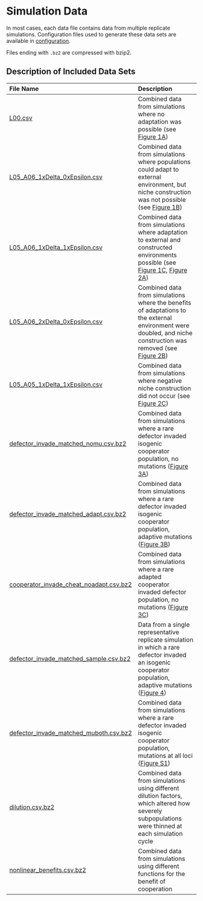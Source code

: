 # Simulation Data

In most cases, each data file contains data from multiple replicate simulations. 
Configuration files used to generate these data sets are available in [configuration](../configuration).

Files ending with `.bz2` are compressed with bzip2.


## Description of Included Data Sets

| File Name      | Description                                                |
|:---------------|:-----------------------------------------------------------|
| [L00.csv](L00.csv) | Combined data from simulations where no adaptation was possible (see [Figure 1A](../figures/Figure1.png)) |
| [L05_A06_1xDelta_0xEpsilon.csv](L05_A06_1xDelta_0xEpsilon) | Combined data from simulations where populations could adapt to external environment, but niche construction was not possible (see [Figure 1B](../figures/Figure1.png)) |
| [L05_A06_1xDelta_1xEpsilon.csv](L05_A06_1xDelta_1xEpsilon) | Combined data from simulations where adaptation to external and constructed environments possible (see [Figure 1C](../figures/Figure1.png), [Figure 2A](../figures/Figure2.png)) |
| [L05_A06_2xDelta_0xEpsilon.csv](L05_A06_2xDelta_0xEpsilon.csv) | Combined data from simulations where the benefits of adaptations to the external environment were doubled, and niche construction was removed (see [Figure 2B](../figures/Figure2.png)) |
| [L05_A05_1xDelta_1xEpsilon.csv](L05_A05_1xDelta_1xEpsilon.csv) | Combined data from simulations where negative niche construction did not occur (see [Figure 2C](../figures/Figure2.png)) |
| [defector_invade_matched_nomu.csv.bz2](defector_invade_matched_nomu.csv.bz2) | Combined data from simulations where a rare defector invaded isogenic cooperator population, no mutations ([Figure 3A](../figures/Figure3.png)) |
| [defector_invade_matched_adapt.csv.bz2](defector_invade_matched_adapt.csv.bz2) | Combined data from simulations where a rare defector invaded isogenic cooperator population, adaptive mutations ([Figure 3B](../figures/Figure3.png)) |
| [cooperator_invade_cheat_noadapt.csv.bz2](cooperator_invade_cheat_noadapt.csv.bz2) | Combined data from simulations where a rare adapted cooperator invaded defector population, no mutations ([Figure 3C](../figures/Figure3.png)) |
| [defector_invade_matched_sample.csv.bz2](defector_invade_matched_sample.csv.bz2) | Data from a single representative replicate simulation in which a rare defector invaded an isogenic cooperator population, adaptive mutations ([Figure 4](../figures/Figure4.png)) |
| [defector_invade_matched_muboth.csv.bz2](defector_invade_matched_muboth.csv.bz2) | Combined data from simulations where a rare defector invaded isogenic cooperator population, mutations at all loci ([Figure S1](../figures/FigureS1.png)) |
| [dilution.csv.bz2](dilution.csv.bz2) | Combined data from simulations using different dilution factors, which altered how severely subpopulations were thinned at each simulation cycle |
| [nonlinear_benefits.csv.bz2](nonlinear_benefits.csv.bz2) | Combined data from simulations using different functions for the benefit of cooperation |
